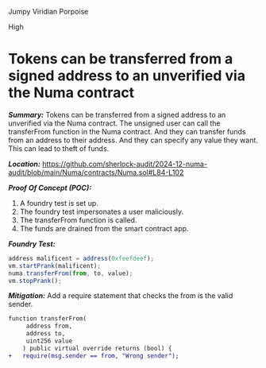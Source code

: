 Jumpy Viridian Porpoise

High

# Tokens can be transferred from a signed address to an unverified via the Numa contract

***Summary:***
Tokens can be transferred from a signed address to an unverified via the Numa contract. The unsigned user can call the transferFrom function in the Numa contract. And they can transfer funds from an address to their address. And they can specify any value they want. This can lead to theft of funds.

***Location:***
https://github.com/sherlock-audit/2024-12-numa-audit/blob/main/Numa/contracts/Numa.sol#L84-L102

***Proof Of Concept (POC):***
1. A foundry test is set up.
2. The foundry test impersonates a user maliciously.
3. The transferFrom function is called.
4. The funds are drained from the smart contract app.

***Foundry Test:***
```ts
address malificent = address(0xfeefdeef);
vm.startPrank(malificent);
numa.transferFrom(from, to, value);
vm.stopPrank();
```

***Mitigation:***
Add a require statement that checks the from is the valid sender.
```diff
function transferFrom(
     address from,
     address to,
     uint256 value
    ) public virtual override returns (bool) {
+   require(msg.sender == from, "Wrong sender");
```